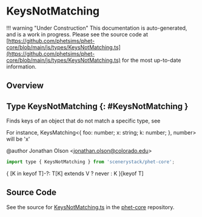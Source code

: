 # KeysNotMatching

!!! warning "Under Construction"
    This documentation is auto-generated, and is a work in progress. Please see the source code at
    [https://github.com/phetsims/phet-core/blob/main/js/types/KeysNotMatching.ts](https://github.com/phetsims/phet-core/blob/main/js/types/KeysNotMatching.ts) for the most up-to-date information.

## Overview



## Type KeysNotMatching {: #KeysNotMatching }


Finds keys of an object that do not match a specific type, see

For instance, KeysMatching&lt;{ foo: number; x: string; k: number; }, number&gt; will be 'x'

@author Jonathan Olson &lt;jonathan.olson@colorado.edu&gt;

```js
import type { KeysNotMatching } from 'scenerystack/phet-core';
```


{ [K in keyof T]-?: T[K] extends V ? <span style="color: hsla(calc(var(--md-hue) + 180deg),80%,40%,1);">never</span> : K }[keyof T]



## Source Code

See the source for [KeysNotMatching.ts](https://github.com/phetsims/phet-core/blob/main/js/types/KeysNotMatching.ts) in the [phet-core](https://github.com/phetsims/phet-core) repository.
